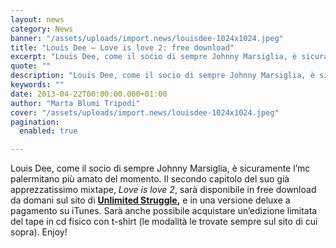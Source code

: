 ```yaml
---
layout: news
category: News
banner: "/assets/uploads/import.news/louisdee-1024x1024.jpeg"
title: "Louis Dee – Love is love 2: free download"
excerpt: "Louis Dee, come il socio di sempre Johnny Marsiglia, è sicuramente l’mc palermitano più amato del momento. Il secondo capitolo del suo già apprezzatissimo mixtape, Love is love 2, sarà disponibile in free download da domani sul sito di Unlimited Struggle, e in una versione deluxe a pagamento su iTunes. Sarà anche possibile acquistare un’edizione [&hellip"
quote: ""
description: "Louis Dee, come il socio di sempre Johnny Marsiglia, è sicuramente l’mc palermitano più amato del momento. Il secondo capitolo del suo già apprezzatissimo mixtape, Love is love 2, sarà disponibile in free download da domani sul sito di Unlimited Struggle, e in una versione deluxe a pagamento su iTunes. Sarà anche possibile acquistare un’edizione [&hellip"
keywords: ""
date: 2013-04-22T00:00:00.000+01:00
author: "Marta Blumi Tripodi"
cover: "/assets/uploads/import.news/louisdee-1024x1024.jpeg"
pagination:
  enabled: true

---
```


Louis Dee, come il socio di sempre Johnny Marsiglia, è sicuramente l’mc palermitano più amato del momento. Il secondo capitolo del suo già apprezzatissimo mixtape, _Love is love 2_, sarà disponibile in free download da domani sul sito di **[Unlimited Struggle](http://www.unlimitedstruggle.com "http://www.unlimitedstruggle.com"),** e in una versione deluxe a pagamento su iTunes. Sarà anche possibile acquistare un’edizione limitata del tape in cd fisico con t-shirt (le modalità le trovate sempre sul sito di cui sopra). Enjoy!